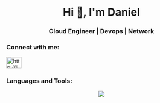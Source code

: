 
<h1 align="center">Hi 👋, I'm Daniel</h1>
<h3 align="center">Cloud Engineer | Devops | Network</h3>

<h3 align="left">Connect with me:</h3>
<p align="left">
<a href="https://linkedin.com/in/daniel-magevski/" target="blank"><img align="center" src="https://raw.githubusercontent.com/rahuldkjain/github-profile-readme-generator/master/src/images/icons/Social/linked-in-alt.svg" alt="http://linkedin.com/in/daniel-magevski/" height="30" width="40" /></a>
</p>

<h3 align="left">Languages and Tools:</h3>

<p align="center">
  <a href="https://skillicons.dev">
    <img src="https://skillicons.dev/icons?i=git,azure,aws,gcp,kubernetes,docker,apple,bash,bitbucket,cloudflare,discord,github,grafana,linux,windows,githubactions,kubernetes,nginx,powershell,prometheus,vscode,ansible,terraform,jenkins" />
  </a>
</p>
